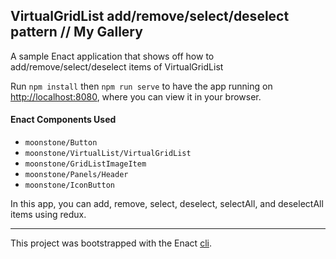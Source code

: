 ## VirtualGridList add/remove/select/deselect pattern // My Gallery

A sample Enact application that shows off how to add/remove/select/deselect items of VirtualGridList

Run `npm install` then `npm run serve` to have the app running on [http://localhost:8080](http://localhost:8080), where you can view it in your browser.

#### Enact Components Used
- `moonstone/Button`
- `moonstone/VirtualList/VirtualGridList`
- `moonstone/GridListImageItem`
- `moonstone/Panels/Header`
- `moonstone/IconButton`

In this app, you can add, remove, select, deselect, selectAll, and deselectAll items using redux.

---

This project was bootstrapped with the Enact [cli](https://github.com/enactjs/cli).
